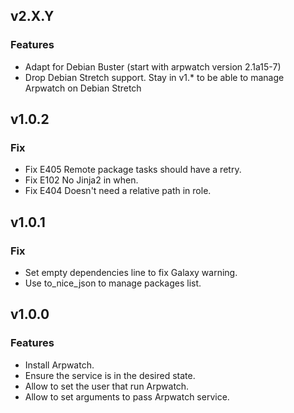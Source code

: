 ## v2.X.Y

### Features

* Adapt for Debian Buster (start with arpwatch version 2.1a15-7)
* Drop Debian Stretch support. Stay in v1.* to be able to manage Arpwatch on Debian Stretch

## v1.0.2

### Fix
* Fix E405 Remote package tasks should have a retry.
* Fix E102 No Jinja2 in when.
* Fix E404 Doesn't need a relative path in role.

## v1.0.1

### Fix
* Set empty dependencies line to fix Galaxy warning.
* Use to_nice_json to manage packages list.

## v1.0.0

### Features
* Install Arpwatch.
* Ensure the service is in the desired state.
* Allow to set the user that run Arpwatch.
* Allow to set arguments to pass Arpwatch service.
